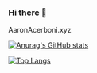 ### Hi there 👋

<!--
**AaronAcerboni/AaronAcerboni** is a ✨ _special_ ✨ repository because its `README.md` (this file) appears on your GitHub profile.

Here are some ideas to get you started:

- 🔭 I’m currently working on ...
- 🌱 I’m currently learning ...
- 👯 I’m looking to collaborate on ...
- 🤔 I’m looking for help with ...
- 💬 Ask me about ...
- 📫 How to reach me: ...
- 😄 Pronouns: ...
- ⚡ Fun fact: ...
-->
AaronAcerboni.xyz

[![Anurag's GitHub stats](https://github-readme-stats.vercel.app/api?username=aaronacerboni&count_private=true&include_all_commits=true)](https://github.com/aaronacerboni)

[![Top Langs](https://github-readme-stats.vercel.app/api/top-langs/?username=aaronacerboni&layout=compact)](https://github.com/aaronacerboni)
